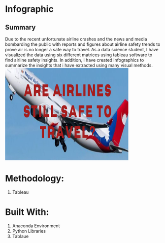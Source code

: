 # Infographic
<h2> Summary</h2>
Due to the recent unfortunate airline crashes and the news and media bombarding the public with reports and figures about airline safety trends to prove air is no longer a safe way to travel. As a data science student, I have visualized the data using six different matrices using tableau software to find airline safety insights.
In addition, I have created infographics to summarize the insights that i have extracted using many visual methods. 

<img src="image/infographic.png" width="400px" height="300px">

# Methodology:
1) Tableau

# Built With:
1) Anaconda Environment
2) Python Libraries
3) Tablaue

